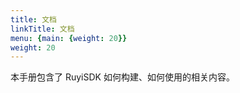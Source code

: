 ```yaml
---
title: 文档
linkTitle: 文档
menu: {main: {weight: 20}}
weight: 20
---
```


本手册包含了 RuyiSDK 如何构建、如何使用的相关内容。
